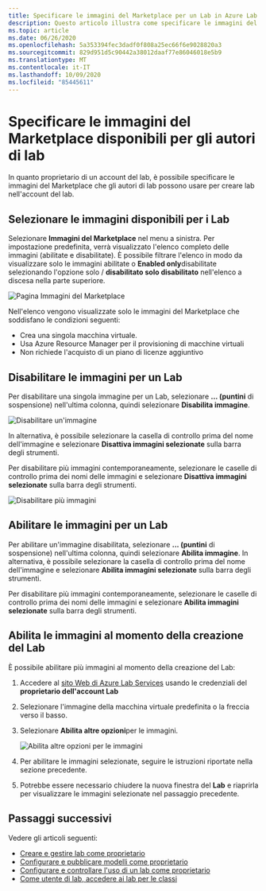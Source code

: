 ```yaml
---
title: Specificare le immagini del Marketplace per un Lab in Azure Lab Services
description: Questo articolo illustra come specificare le immagini del Marketplace che Lab Creator può usare per creare Lab in un account Lab in Azure Lab Services.
ms.topic: article
ms.date: 06/26/2020
ms.openlocfilehash: 5a353394fec3dadf0f808a25ec66f6e9028820a3
ms.sourcegitcommit: 829d951d5c90442a38012daaf77e86046018e5b9
ms.translationtype: MT
ms.contentlocale: it-IT
ms.lasthandoff: 10/09/2020
ms.locfileid: "85445611"
---
```

# <a name="specify-marketplace-images-available-to-lab-creators"></a>Specificare le immagini del Marketplace disponibili per gli autori di lab
In quanto proprietario di un account del lab, è possibile specificare le immagini del Marketplace che gli autori di lab possono usare per creare lab nell'account del lab. 

## <a name="select-images-available-for-labs"></a>Selezionare le immagini disponibili per i Lab
Selezionare **Immagini del Marketplace** nel menu a sinistra. Per impostazione predefinita, verrà visualizzato l'elenco completo delle immagini (abilitate e disabilitate). È possibile filtrare l'elenco in modo da visualizzare solo le immagini abilitate o **Enabled only**disabilitate selezionando l'opzione solo / **disabilitato solo disabilitato** nell'elenco a discesa nella parte superiore. 
    
![Pagina Immagini del Marketplace](./media/tutorial-setup-lab-account/marketplace-images-page.png)

Nell'elenco vengono visualizzate solo le immagini del Marketplace che soddisfano le condizioni seguenti:
    
- Crea una singola macchina virtuale.
- Usa Azure Resource Manager per il provisioning di macchine virtuali
- Non richiede l'acquisto di un piano di licenze aggiuntivo

## <a name="disable-images-for-a-lab"></a>Disabilitare le immagini per un Lab 
Per disabilitare una singola immagine per un Lab, selezionare **... (puntini** di sospensione) nell'ultima colonna, quindi selezionare **Disabilita immagine**. 

![Disabilitare un'immagine](./media/tutorial-setup-lab-account/disable-one-image.png) 

In alternativa, è possibile selezionare la casella di controllo prima del nome dell'immagine e selezionare **Disattiva immagini selezionate** sulla barra degli strumenti. 

Per disabilitare più immagini contemporaneamente, selezionare le caselle di controllo prima dei nomi delle immagini e selezionare **Disattiva immagini selezionate** sulla barra degli strumenti. 

![Disabilitare più immagini](./media/tutorial-setup-lab-account/disable-multiple-images.png) 


## <a name="enable-images-for-a-lab"></a>Abilitare le immagini per un Lab
Per abilitare un'immagine disabilitata, selezionare **... (puntini** di sospensione) nell'ultima colonna, quindi selezionare **Abilita immagine**. In alternativa, è possibile selezionare la casella di controllo prima del nome dell'immagine e selezionare **Abilita immagini selezionate** sulla barra degli strumenti. 

Per disabilitare più immagini contemporaneamente, selezionare le caselle di controllo prima dei nomi delle immagini e selezionare **Abilita immagini selezionate** sulla barra degli strumenti. 

## <a name="enable-images-at-the-time-of-lab-creation"></a>Abilita le immagini al momento della creazione del Lab
È possibile abilitare più immagini al momento della creazione del Lab: 

1. Accedere al [sito Web di Azure Lab Services](https://labs.azure.com) usando le credenziali del **proprietario dell'account Lab**
2. Selezionare l'immagine della macchina virtuale predefinita o la freccia verso il basso. 
3. Selezionare **Abilita altre opzioni**per le immagini. 

    ![Abilita altre opzioni per le immagini](./media/specify-marketplace-images/enable-more-images-menu.png)
4. Per abilitare le immagini selezionate, seguire le istruzioni riportate nella sezione precedente. 
5. Potrebbe essere necessario chiudere la nuova finestra del **Lab** e riaprirla per visualizzare le immagini selezionate nel passaggio precedente. 



## <a name="next-steps"></a>Passaggi successivi
Vedere gli articoli seguenti:

- [Creare e gestire lab come proprietario](how-to-manage-classroom-labs.md)
- [Configurare e pubblicare modelli come proprietario](how-to-create-manage-template.md)
- [Configurare e controllare l'uso di un lab come proprietario](how-to-configure-student-usage.md)
- [Come utente di lab, accedere ai lab per le classi](how-to-use-classroom-lab.md)
